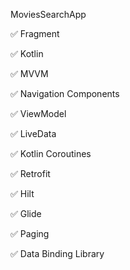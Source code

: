 MoviesSearchApp

✅ Fragment

✅ Kotlin

✅ MVVM

✅ Navigation Components

✅ ViewModel

✅ LiveData

✅ Kotlin Coroutines

✅ Retrofit

✅ Hilt

✅ Glide

✅ Paging

✅ Data Binding Library
